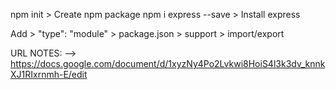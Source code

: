 npm init > Create npm package
npm i express --save > Install express

Add > "type": "module" > package.json > support > import/export

URL NOTES: --> https://docs.google.com/document/d/1xyzNy4Po2Lvkwi8HoiS4l3k3dv_knnkXJ1RIxrnmh-E/edit
